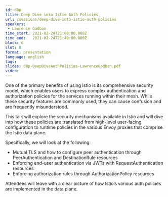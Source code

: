 ```yaml
---
id: d8p
title: Deep Dive into Istio Auth Policies
url: /sessions/deep-dive-into-istio-auth-policies
speakers:
 - Lawrence Gadban
time_start: 2021-02-24T21:00:00.000Z
time_end:   2021-02-24T21:40:00.000Z
block: d
slot: 8
format: presentation
language: english
tags:
slides: d8p-DeepDiveAuthPolicies-LawrenceGadban.pdf
video:
---
```


One of the primary benefits of using Istio is its comprehensive security model, which enables users to express complex authentication and authorization policies for the services running within their mesh. While these security features are commonly used, they can cause confusion and are frequently misunderstood.

This talk will explore the security mechanisms available in Istio and will dive into how these policies are translated from high-level user-facing configuration to runtime policies in the various Envoy proxies that comprise the Istio data plane.

Specifically, we will look at the following:
* Mutual TLS and how to configure peer authentication through PeerAuthentication and DestinationRule resources
* Enforcing end-user authentication via JWTs with RequestAuthentication resources
* Enforcing authorization rules through AuthorizationPolicy resources

Attendees will leave with a clear picture of how Istio’s various auth policies are implemented in the data plane.
